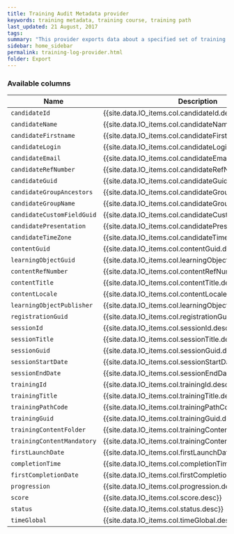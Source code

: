 ```yaml
---
title: Training Audit Metadata provider
keywords: training metadata, training course, training path
last_updated: 21 August, 2017
tags: 
summary: "This provider exports data about a specified set of training courses."
sidebar: home_sidebar
permalink: training-log-provider.html
folder: Export
---
```



### Available columns

Name | Description
---|---
`candidateId` | {{site.data.IO_items.col.candidateId.desc}}
`candidateName` | {{site.data.IO_items.col.candidateName.desc}}
`candidateFirstname` | {{site.data.IO_items.col.candidateFirstname.desc}}
`candidateLogin` | {{site.data.IO_items.col.candidateLogin.desc}}
`candidateEmail` | {{site.data.IO_items.col.candidateEmail.desc}}
`candidateRefNumber` | {{site.data.IO_items.col.candidateRefNumber.desc}}
`candidateGuid` | {{site.data.IO_items.col.candidateGuid.desc}}
`candidateGroupAncestors` | {{site.data.IO_items.col.candidateGroupAncestors.desc}}
`candidateGroupName` | {{site.data.IO_items.col.candidateGroupName.desc}}
`candidateCustomFieldGuid` | {{site.data.IO_items.col.candidateCustomFieldGuid.desc}}
`candidatePresentation` | {{site.data.IO_items.col.candidatePresentation.desc}}
`candidateTimeZone` | {{site.data.IO_items.col.candidateTimeZone.desc}}
`contentGuid` | {{site.data.IO_items.col.contentGuid.desc}}
`learningObjectGuid` | {{site.data.IO_items.col.learningObjectGuid.desc}}
`contentRefNumber` | {{site.data.IO_items.col.contentRefNumber.desc}}
`contentTitle` | {{site.data.IO_items.col.contentTitle.desc}}
`contentLocale` | {{site.data.IO_items.col.contentLocale.desc}}
`learningObjectPublisher` | {{site.data.IO_items.col.learningObjectPublisher.desc}}
`registrationGuid` | {{site.data.IO_items.col.registrationGuid.desc}}
`sessionId` | {{site.data.IO_items.col.sessionId.desc}}
`sessionTitle` | {{site.data.IO_items.col.sessionTitle.desc}}
`sessionGuid` | {{site.data.IO_items.col.sessionGuid.desc}}
`sessionStartDate` | {{site.data.IO_items.col.sessionStartDate.desc}}
`sessionEndDate` | {{site.data.IO_items.col.sessionEndDate.desc}}
`trainingId` | {{site.data.IO_items.col.trainingId.desc}}
`trainingTitle` | {{site.data.IO_items.col.trainingTitle.desc}}
`trainingPathCode` | {{site.data.IO_items.col.trainingPathCode.desc}}
`trainingGuid` | {{site.data.IO_items.col.trainingGuid.desc}}
`trainingContentFolder` | {{site.data.IO_items.col.trainingContentFolder.desc}}
`trainingContentMandatory` | {{site.data.IO_items.col.trainingContentMandatory.desc}}
`firstLaunchDate` | {{site.data.IO_items.col.firstLaunchDate.desc}}
`completionTime` | {{site.data.IO_items.col.completionTime.desc}}
`firstCompletionDate` | {{site.data.IO_items.col.firstCompletionDate.desc}}
`progression` | {{site.data.IO_items.col.progression.desc}}
`score` | {{site.data.IO_items.col.score.desc}}
`status` | {{site.data.IO_items.col.status.desc}}
`timeGlobal` | {{site.data.IO_items.col.timeGlobal.desc}}
